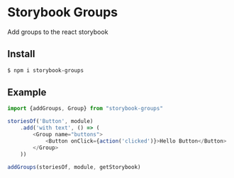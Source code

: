 # Storybook Groups
Add groups to the react storybook

## Install

```sh
$ npm i storybook-groups
```

## Example

```js
import {addGroups, Group} from "storybook-groups"

storiesOf('Button', module)
    .add('with text', () => (
        <Group name="buttons">
            <Button onClick={action('clicked')}>Hello Button</Button>
        </Group>
    ))

addGroups(storiesOf, module, getStorybook)
```
